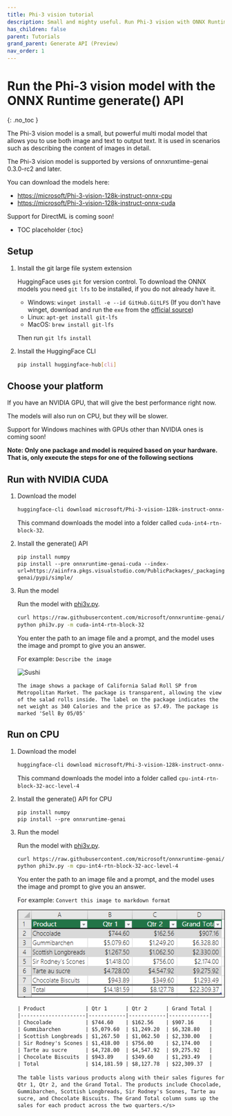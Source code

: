 ```yaml
---
title: Phi-3 vision tutorial
description: Small and mighty useful. Run Phi-3 vision with ONNX Runtime.
has_children: false
parent: Tutorials
grand_parent: Generate API (Preview)
nav_order: 1
---
```


# Run the Phi-3 vision model with the ONNX Runtime generate() API
{: .no_toc }

The Phi-3 vision model is a small, but powerful multi modal model that allows you to use both image and text to output text. It is used in scenarios such as describing the content of images in detail.

The Phi-3 vision model is supported by versions of onnxruntime-genai 0.3.0-rc2 and later.

You can download the models here:

* [https://microsoft/Phi-3-vision-128k-instruct-onnx-cpu](https://microsoft/Phi-3-vision-128k-instruct-onnx-cpu)
* [https://microsoft/Phi-3-vision-128k-instruct-onnx-cuda](https://microsoft/Phi-3-vision-128k-instruct-onnx-cuda)

Support for DirectML is coming soon!

* TOC placeholder
{:toc}

## Setup

1. Install the git large file system extension

   HuggingFace uses `git` for version control. To download the ONNX models you need `git lfs` to be installed, if you do not already have it.

   * Windows: `winget install -e --id GitHub.GitLFS` (If you don't have winget, download and run the `exe` from the [official source](https://docs.github.com/en/repositories/working-with-files/managing-large-files/installing-git-large-file-storage?platform=windows))
   * Linux: `apt-get install git-lfs`
   * MacOS: `brew install git-lfs`

   Then run `git lfs install`

2. Install the HuggingFace CLI

   ```bash
   pip install huggingface-hub[cli]
   ```

## Choose your platform

If you have an NVIDIA GPU, that will give the best performance right now.

The models will also run on CPU, but they will be slower.

Support for Windows machines with GPUs other than NVIDIA ones is coming soon!
 
**Note: Only one package and model is required based on your hardware. That is, only execute the steps for one of the following sections**

## Run with NVIDIA CUDA

1. Download the model

   ```bash
   huggingface-cli download microsoft/Phi-3-vision-128k-instruct-onnx-cuda --include cuda-int4-rtn-block-32/* --local-dir .
   ```
   This command downloads the model into a folder called `cuda-int4-rtn-block-32`.

2. Install the generate() API

   ```
   pip install numpy
   pip install --pre onnxruntime-genai-cuda --index-url=https://aiinfra.pkgs.visualstudio.com/PublicPackages/_packaging/onnxruntime-genai/pypi/simple/
   ```

3. Run the model

   Run the model with [phi3v.py](https://github.com/microsoft/onnxruntime-genai/blob/main/examples/python/phi3v.py).

   ```bash
   curl https://raw.githubusercontent.com/microsoft/onnxruntime-genai/main/examples/python/phi3v.py -o phi3v.py
   python phi3v.py -m cuda-int4-rtn-block-32 
   ```

   You enter the path to an image file and a prompt, and the model uses the image and prompt to give you an answer.

   For example: `Describe the image`

   ![Sushi](sushi.png) 

   ```
   The image shows a package of California Salad Roll SP from Metropolitan Market. The package is transparent, allowing the view of the salad rolls inside. The label on the package indicates the net weight as 340 Calories and the price as $7.49. The package is marked 'Sell By 05/05'
   ```

## Run on CPU

1. Download the model

   ```bash
   huggingface-cli download microsoft/Phi-3-vision-128k-instruct-onnx-cpu --include cpu-int4-rtn-block-32-acc-level-4/* --local-dir .
   ```

   This command downloads the model into a folder called `cpu-int4-rtn-block-32-acc-level-4`

2. Install the generate() API for CPU
   
   ```
   pip install numpy
   pip install --pre onnxruntime-genai
   ```

3. Run the model

   Run the model with [phi3v.py](https://github.com/microsoft/onnxruntime-genai/blob/main/examples/python/phi3v.py).

   ```bash
   curl https://raw.githubusercontent.com/microsoft/onnxruntime-genai/main/examples/python/phi3v.py -o phi3v.py
   python phi3v.py -m cpu-int4-rtn-block-32-acc-level-4
   ```

   You enter the path to an image file and a prompt, and the model uses the image and prompt to give you an answer.

   For example: `Convert this image to markdown format`

   ![Excel table with cookie sales figures](table.png)

   ```
   | Product             | Qtr 1      | Qtr 2      | Grand Total |
   |---------------------|------------|------------|-------------|
   | Chocolade           | $744.60    | $162.56    | $907.16     |
   | Gummibarchen        | $5,079.60  | $1,249.20  | $6,328.80   |
   | Scottish Longbreads | $1,267.50  | $1,062.50  | $2,330.00   |
   | Sir Rodney's Scones | $1,418.00  | $756.00    | $2,174.00   |
   | Tarte au sucre      | $4,728.00  | $4,547.92  | $9,275.92   |
   | Chocolate Biscuits  | $943.89    | $349.60    | $1,293.49   |
   | Total               | $14,181.59 | $8,127.78  | $22,309.37  |

   The table lists various products along with their sales figures for Qtr 1, Qtr 2, and the Grand Total. The products include Chocolade, Gummibarchen, Scottish Longbreads, Sir Rodney's Scones, Tarte au sucre, and Chocolate Biscuits. The Grand Total column sums up the sales for each product across the two quarters.</s>
   ```
